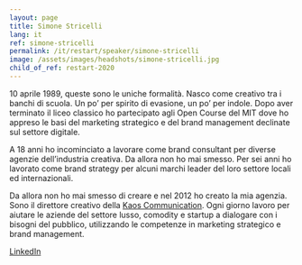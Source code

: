 ```yaml
---
layout: page
title: Simone Stricelli
lang: it
ref: simone-stricelli
permalink: /it/restart/speaker/simone-stricelli
image: /assets/images/headshots/simone-stricelli.jpg
child_of_ref: restart-2020
---
```


10 aprile 1989, queste sono le uniche formalità. Nasco come creativo tra i banchi di scuola. Un po’ per spirito di evasione, un po’ per indole. Dopo aver terminato il liceo classico ho partecipato agli Open Course del MIT dove ho appreso le basi del marketing strategico e del brand management declinate sul settore digitale.

A 18 anni ho incominciato a lavorare come brand consultant per diverse agenzie dell’industria creativa. Da allora non ho mai smesso. Per sei anni ho lavorato come brand strategy per alcuni marchi leader del loro settore locali ed internazionali.

Da allora non ho mai smesso di creare e nel 2012 ho creato la mia agenzia. Sono il direttore creativo della [Kaos Communication](https://www.kaoscommunication.com/). Ogni giorno lavoro per aiutare le aziende del settore lusso, comodity e startup a dialogare con i bisogni del pubblico, utilizzando le competenze in marketing strategico e brand management.

[LinkedIn](https://www.linkedin.com/in/simonestricelli/)
